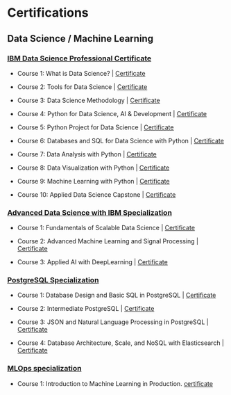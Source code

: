 # Certifications

## Data Science / Machine Learning

### [IBM Data Science Professional Certificate](https://www.coursera.org/professional-certificates/ibm-data-science)

- Course 1: What is Data Science? | [Certificate](https://coursera.org/verify/7FV78HUB77RY)

- Course 2: Tools for Data Science | [Certificate](https://coursera.org/verify/RPXWQP4VVESU)

- Course 3: Data Science Methodology | [Certificate]()

- Course 4: Python for Data Science, AI & Development | [Certificate]()

- Course 5: Python Project for Data Science | [Certificate]()

- Course 6: Databases and SQL for Data Science with Python | [Certificate]()

- Course 7: Data Analysis with Python | [Certificate]()

- Course 8: Data Visualization with Python | [Certificate]()

- Course 9: Machine Learning with Python | [Certificate]()

- Course 10: Applied Data Science Capstone | [Certificate]()

### [Advanced Data Science with IBM Specialization](https://www.coursera.org/specializations/advanced-data-science-ibm#courses)

- Course 1: Fundamentals of Scalable Data Science | [Certificate]()

- Course 2: Advanced Machine Learning and Signal Processing | [Certificate]()

- Course 3: Applied AI with DeepLearning | [Certificate]()

### [PostgreSQL Specialization](https://www.coursera.org/specializations/postgresql-for-everybody)

- Course 1: Database Design and Basic SQL in PostgreSQL | [Certificate]()

- Course 2: Intermediate PostgreSQL | [Certificate]()

- Course 3: JSON and Natural Language Processing in PostgreSQL | [Certificate]()

- Course 4: Database Architecture, Scale, and NoSQL with Elasticsearch | [Certificate]()

### [MLOps specialization](https://www.coursera.org/specializations/machine-learning-engineering-for-production-mlops)

- Course 1: Introduction to Machine Learning in Production. [certificate](https://coursera.org/verify/PARJFVVC4JY9)
